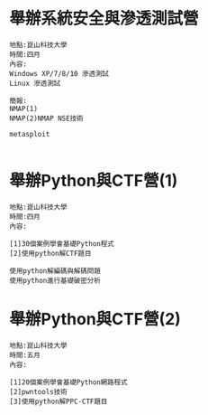 

# 舉辦系統安全與滲透測試營

```
地點:崑山科技大學
時間:四月
內容:
Windows XP/7/8/10 滲透測試
Linux 滲透測試

簡報:
NMAP(1)
NMAP(2)NMAP NSE技術

metasploit 


```

# 舉辦Python與CTF營(1)

```
地點:崑山科技大學
時間:四月
內容:

[1]30個案例學會基礎Python程式
[2]使用python解CTF題目

使用python解編碼與解碼問題
使用python進行基礎破密分析

```
# 舉辦Python與CTF營(2)

```
地點:崑山科技大學
時間:五月
內容:

[1]20個案例學會基礎Python網路程式
[2]pwntools技術
[3]使用python解PPC-CTF題目
```
